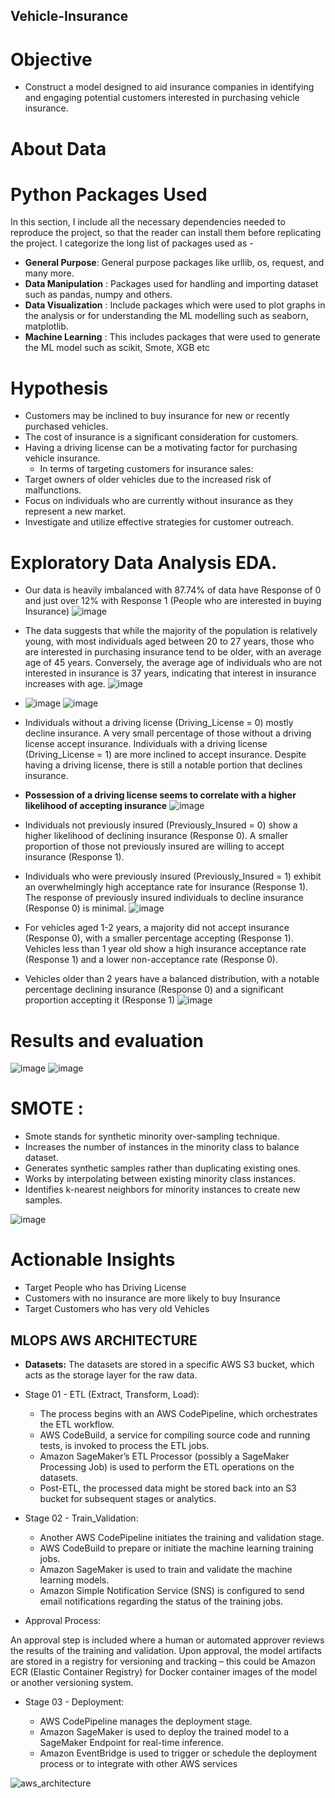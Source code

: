 ## Vehicle-Insurance

# Objective 
* Construct a model designed to aid insurance companies in identifying and engaging potential customers interested in purchasing vehicle insurance.

# About Data


# Python Packages Used
In this section, I include all the necessary dependencies needed to reproduce the project, so that the reader can install them before replicating the project. I categorize the long list of packages used as -

* **General Purpose**: General purpose packages like urllib, os, request, and many more.
* **Data Manipulation** : Packages used for handling and importing dataset such as pandas, numpy and others.
* **Data Visualization** : Include packages which were used to plot graphs in the analysis or for understanding the ML modelling such as seaborn, matplotlib.
* **Machine Learning** : This includes packages that were used to generate the ML model such as scikit, Smote, XGB etc

# Hypothesis
* Customers may be inclined to buy insurance for new or recently purchased vehicles.
* The cost of insurance is a significant consideration for customers.
* Having a driving license can be a motivating factor for purchasing vehicle insurance.
   * In terms of targeting customers for insurance sales:
* Target owners of older vehicles due to the increased risk of malfunctions.
* Focus on individuals who are currently without insurance as they represent a new market.
* Investigate and utilize effective strategies for customer outreach.

# Exploratory Data Analysis EDA.
* Our data is heavily imbalanced  with 87.74% of data have Response of 0 and just over 12% with Response 1 (People who are interested in buying Insurance)
   ![image](https://github.com/chinmay002/Vehicle-Insurance/assets/60249099/5c3e4954-0a5c-48ba-8e1d-b0b8cf3451a0)

* The data suggests that while the majority of the population is relatively young, with most individuals aged between 20 to 27 years, those who are interested in purchasing insurance tend to be older, with an average age of 45 years. Conversely, the average age of individuals who are not interested in insurance is 37 years, indicating that interest in insurance increases with age.
  ![image](https://github.com/chinmay002/Vehicle-Insurance/assets/60249099/0cfe51d0-e0e1-41be-818a-205eedffa1e2)

* ![image](https://github.com/chinmay002/Vehicle-Insurance/assets/60249099/e1b5e8c7-f933-412f-801a-c3e2e8e1a488)
 ![image](https://github.com/chinmay002/Vehicle-Insurance/assets/60249099/5eb60d85-6854-4ff0-bec1-0d88f85f2083)

* Individuals without a driving license (Driving_License = 0) mostly decline insurance. A very small percentage of those without a driving license accept insurance.
Individuals with a driving license (Driving_License = 1) are more inclined to accept insurance. Despite having a driving license, there is still a notable portion that declines insurance.
* **Possession of a driving license seems to correlate with a higher likelihood of accepting insurance**
![image](https://github.com/chinmay002/Vehicle-Insurance/assets/60249099/4c3d6478-85de-4a4a-8306-daeb3ca8c0a4)

* Individuals not previously insured (Previously_Insured = 0) show a higher likelihood of declining insurance (Response 0). A smaller proportion of those not previously insured are willing to accept insurance (Response 1).
* Individuals who were previously insured (Previously_Insured = 1) exhibit an overwhelmingly high acceptance rate for insurance (Response 1). The response of previously insured individuals to decline insurance (Response 0) is minimal.
![image](https://github.com/chinmay002/Vehicle-Insurance/assets/60249099/59c7d50d-1ae7-4b9f-adf1-de538bce24b3)


* For vehicles aged 1-2 years, a majority did not accept insurance (Response 0), with a smaller percentage accepting (Response 1). Vehicles less than 1 year old show a high insurance acceptance rate (Response 1) and a lower non-acceptance rate (Response 0).
* Vehicles older than 2 years have a balanced distribution, with a notable percentage declining insurance (Response 0) and a significant proportion accepting it (Response 1)
![image](https://github.com/chinmay002/Vehicle-Insurance/assets/60249099/37540a17-976f-4333-9430-2db09028e43b)


# Results and evaluation
![image](https://github.com/chinmay002/Vehicle-Insurance/assets/60249099/aa533e57-bc9b-4557-ac95-52ae97f8e83f) ![image](https://github.com/chinmay002/Vehicle-Insurance/assets/60249099/0fc2bb3c-e234-40d5-806d-f096fd5e6d9c)



# SMOTE :
* Smote stands for synthetic minority over-sampling technique.
* Increases the number of instances in the minority class to balance dataset.
* Generates synthetic samples rather than duplicating existing ones.
* Works by interpolating between existing minority class instances.
* Identifies k-nearest neighbors for minority instances to create new samples.

![image](https://github.com/chinmay002/Vehicle-Insurance/assets/60249099/d07f1c8b-8c84-443f-82bb-304d7bfe046d)

# Actionable Insights
* Target People who has Driving License
* Customers with no insurance are more likely to buy Insurance
* Target Customers who has very old Vehicles

## MLOPS AWS ARCHITECTURE

* **Datasets:**
The datasets are stored in a specific AWS S3 bucket, which acts as the storage layer for the raw data.

* Stage 01 - ETL (Extract, Transform, Load):

  * The process begins with an AWS CodePipeline, which orchestrates the ETL workflow.
  * AWS CodeBuild, a service for compiling source code and running tests, is invoked to process the ETL jobs.
  * Amazon SageMaker’s ETL Processor (possibly a SageMaker Processing Job) is used to perform the ETL operations on the datasets.
  * Post-ETL, the processed data might be stored back into an S3 bucket for subsequent stages or analytics.
* Stage 02 - Train_Validation:

  * Another AWS CodePipeline initiates the training and validation stage.
  * AWS CodeBuild  to prepare or initiate the machine learning training jobs.
  * Amazon SageMaker is used to train and validate the machine learning models.
  * Amazon Simple Notification Service (SNS) is configured to send email notifications regarding the status of the training jobs.

* Approval Process:

An approval step is included where a human or automated approver reviews the results of the training and validation.
Upon approval, the model artifacts are stored in a registry for versioning and tracking – this could be Amazon ECR (Elastic Container Registry) for Docker container images of the model or another versioning system.

* Stage 03 - Deployment:

  * AWS CodePipeline manages the deployment stage.
  * Amazon SageMaker is used to deploy the trained model to a SageMaker Endpoint for real-time inference.
  * Amazon EventBridge is  used to trigger or schedule the deployment process or to integrate with other AWS services

![aws_architecture](https://github.com/chinmay002/Vehicle-Insurance/assets/60249099/d93f7ca9-41c3-4ddf-a49a-54f7d9fd70f8)
